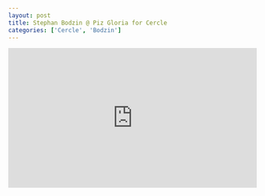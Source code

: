 ```yaml
---
layout: post
title: Stephan Bodzin @ Piz Gloria for Cercle
categories: ['Cercle', 'Bodzin']
---
```


<style>.embed-container { position: relative; padding-bottom: 56.25%; height: 0; overflow: hidden; max-width: 100%; } .embed-container iframe, .embed-container object, .embed-container embed { position: absolute; top: 0; left: 0; width: 100%; height: 100%; }</style><div class='embed-container'><iframe src='https://www.youtube.com/embed/xF_QkfZI1mM' frameborder='0' allowfullscreen></iframe></div>